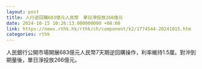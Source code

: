 ```yaml
---
layout: post
title: 人行逆回購683億元人民幣　單日淨投放266億元
date: 2024-10-15 10:26:13.000000000 +08:00
link: https://news.rthk.hk/rthk/ch/component/k2/1774544-20241015.htm
categories: rthk
---
```


人民銀行公開市場開展683億元人民幣7天期逆回購操作，利率維持1.5厘。對沖到期量後，單日淨投放266億元。
